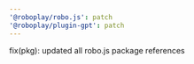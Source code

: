 ```yaml
---
'@roboplay/robo.js': patch
'@roboplay/plugin-gpt': patch
---
```


fix(pkg): updated all robo.js package references
